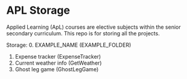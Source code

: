 # APL Storage
Applied Learning (ApL) courses are elective subjects within the senior secondary curriculum. This repo is for storing all the projects.

Storage:
0. EXAMPLE_NAME (EXAMPLE_FOLDER)
1. Expense tracker (ExpenseTracker)
2. Current weather info (GetWeather)
3. Ghost leg game (GhostLegGame)